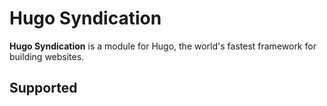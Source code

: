 # Hugo Syndication

**Hugo Syndication** is a module for Hugo, the world's fastest framework for building websites.

## Supported
